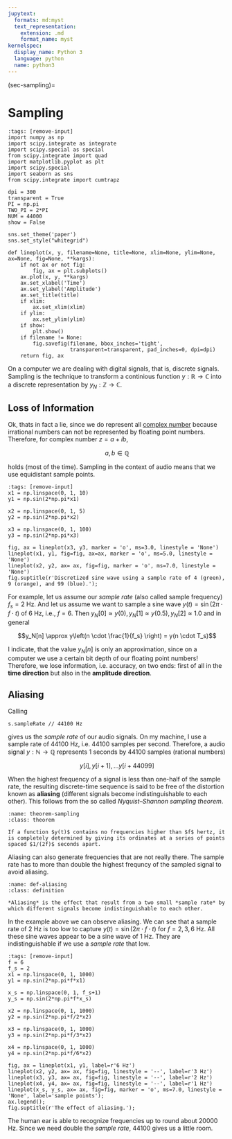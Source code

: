```yaml
---
jupytext:
  formats: md:myst
  text_representation:
    extension: .md
    format_name: myst
kernelspec:
  display_name: Python 3
  language: python
  name: python3
---
```


(sec-sampling)=
# Sampling

```{code-cell} python3
:tags: [remove-input]
import numpy as np
import scipy.integrate as integrate
import scipy.special as special
from scipy.integrate import quad
import matplotlib.pyplot as plt
import scipy.special
import seaborn as sns
from scipy.integrate import cumtrapz

dpi = 300
transparent = True
PI = np.pi
TWO_PI = 2*PI
NUM = 44000
show = False

sns.set_theme('paper')
sns.set_style("whitegrid")

def lineplot(x, y, filename=None, title=None, xlim=None, ylim=None, ax=None, fig=None, **kargs):
    if not ax or not fig:
        fig, ax = plt.subplots()
    ax.plot(x, y, **kargs)
    ax.set_xlabel('Time')
    ax.set_ylabel('Amplitude')
    ax.set_title(title)
    if xlim:
        ax.set_xlim(xlim)
    if ylim:
        ax.set_ylim(ylim)
    if show:
        plt.show()
    if filename != None:
        fig.savefig(filename, bbox_inches='tight',
                    transparent=transparent, pad_inches=0, dpi=dpi)
    return fig, ax
```

On a computer we are dealing with digital signals, that is, discrete signals.
Sampling is the technique to transform a continious function $y: \mathbb{R} \rightarrow \mathbb{C}$ into a discrete representation by $y_N: \mathbb{Z} \rightarrow \mathbb{C}$.

## Loss of Information

Ok, thats in fact a lie, since we do represent all [complex number](sec-complex-numbers) because irrational numbers can not be represented by floating point numbers.
Therefore, for complex number $z = a + ib$,

$$a, b \in \mathbb{Q}$$

holds (most of the time).
Sampling in the context of audio means that we use equidistant sample points.

```{code-cell} python3
:tags: [remove-input]
x1 = np.linspace(0, 1, 10)
y1 = np.sin(2*np.pi*x1)

x2 = np.linspace(0, 1, 5)
y2 = np.sin(2*np.pi*x2)

x3 = np.linspace(0, 1, 100)
y3 = np.sin(2*np.pi*x3)

fig, ax = lineplot(x3, y3, marker = 'o', ms=3.0, linestyle = 'None')
lineplot(x1, y1, fig=fig, ax=ax, marker = 'o', ms=5.0, linestyle = 'None')
lineplot(x2, y2, ax= ax, fig=fig, marker = 'o', ms=7.0, linestyle = 'None')
fig.suptitle(r'Discretized sine wave using a sample rate of 4 (green), 9 (orange), and 99 (blue).');
```

For example, let us assume our *sample rate* (also called sample frequency) $f_s = 2$ Hz.
And let us assume we want to sample a sine wave $y(t) = \sin(2\pi \cdot f \cdot t)$ of 6 Hz, i.e., $f = 6$.
Then $y_N[0] \approx y(0), y_N[1] \approx y(0.5), y_N[2] \approx 1.0$ and in general

$$y_N[n] \approx y\left(n \cdot \frac{1}{f_s} \right) = y(n \cdot T_s)$$

I indicate, that the value $y_N[n]$ is only an approximation, since on a computer we use a certain bit depth of our floating point numbers!
Therefore, we lose information, i.e. accuracy, on two ends:
first of all in the **time direction** but also in the **amplitude direction**.

## Aliasing

Calling 

```isc
s.sampleRate // 44100 Hz
```

gives us the *sample rate* of our audio signals.
On my machine, I use a sample rate of 44100 Hz, i.e. 44100 samples per second.
Therefore, a audio signal $y: \mathbb{N} \rightarrow \mathbb{Q}$ represents 1 seconds by 44100 samples (rational numbers)

$$y[i], y[i+1], \ldots y[i+44099]$$

When the highest frequency of a signal is less than one-half of the sample rate, the resulting discrete-time sequence is said to be free of the distortion known as **aliasing** (different signals become indistinguishable to each other).
This follows from the so called *Nyquist–Shannon sampling theorem*.

````{admonition} Nyquist–Shannon Sampling Theorem
:name: theorem-sampling
:class: theorem

If a function $y(t)$ contains no frequencies higher than $f$ hertz, it is completely determined by giving its ordinates at a series of points spaced $1/(2f)$ seconds apart.
````

Aliasing can also generate frequencies that are not really there.
The sample rate has to more than double the highest frequncy of the sampled signal to avoid aliasing.

````{admonition} Aliasing
:name: def-aliasing
:class: definition

*Aliasing* is the effect that result from a two small *sample rate* by which different signals become indistinguishable to each other.
````

In the example above we can observe aliasing.
We can see that a sample rate of 2 Hz is too low to capture $y(t) = \sin(2\pi \cdot f \cdot t)$ for $f = 2, 3, 6$ Hz.
All these sine waves appear to be a sine wave of 1 Hz.
They are indistinguishable if we use a *sample rate* that low.

```{code-cell} python3
:tags: [remove-input]
f = 6
f_s = 2
x1 = np.linspace(0, 1, 1000)
y1 = np.sin(2*np.pi*f*x1)

x_s = np.linspace(0, 1, f_s+1)
y_s = np.sin(2*np.pi*f*x_s)

x2 = np.linspace(0, 1, 1000)
y2 = np.sin(2*np.pi*f/2*x2)

x3 = np.linspace(0, 1, 1000)
y3 = np.sin(2*np.pi*f/3*x2)

x4 = np.linspace(0, 1, 1000)
y4 = np.sin(2*np.pi*f/6*x2)

fig, ax = lineplot(x1, y1, label=r'6 Hz')
lineplot(x2, y2, ax= ax, fig=fig, linestyle = '--', label=r'3 Hz')
lineplot(x3, y3, ax= ax, fig=fig, linestyle = '--', label=r'2 Hz')
lineplot(x4, y4, ax= ax, fig=fig, linestyle = '--', label=r'1 Hz')
lineplot(x_s, y_s, ax= ax, fig=fig, marker = 'o', ms=7.0, linestyle = 'None', label='sample points');
ax.legend();
fig.suptitle(r'The effect of aliasing.');
```

The human ear is able to recognize frequencies up to round about 20000 Hz.
Since we need double the *sample rate*, 44100 gives us a little room. 
